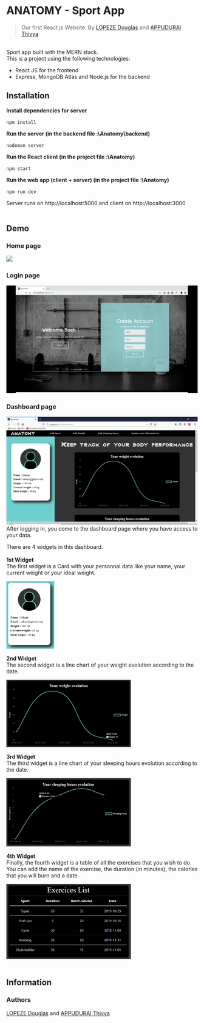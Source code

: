# ANATOMY - Sport App
> Our first React js Website. By [LOPEZE Douglas](https://github.com/BluePianist) and [APPUDURAI Thivya](https://github.com/ThivyaApp)
<br>
Sport app built with the MERN stack.<br>
This is a project using the following technologies:

* React JS for the frontend
* Express, MongoDB Atlas and Node.js for the backend

## Installation

**Install dependencies for server**
```
npm install
```
**Run the server (in the backend file :\Anatomy\backend)**
```
nodemon server
```
**Run the React client (in the project file :\Anatomy)**
```
npm start
```
**Run the web app (client + server) (in the project file :\Anatomy)**
```
npm run dev
```
Server runs on http://localhost:5000 and client on http://localhost:3000
<br><br>


## Demo
### Home page
<img id="screenshot" src="/src/components/Pages/Sport/anatomy.gif">

### Login page
<img id="screenshot" src="/src/components/Pages/Sport/signup_signin.gif">

### Dashboard page
<img id="screenshot" src="/src/components/Pages/Sport/dashboard1.png">
After logging in, you come to the dashboard page where you have access to your data.

There are 4 widgets in this dashboard. <br><br> 
**1st Widget** <br>
The first widget is a Card with your personnal data like your name, your current weight or your ideal weight.

<img id="screenshot" src="/src/components/Pages/Sport/card.png" height="25%" width="25%"> 
<br>

**2nd Widget** <br>
The second widget is a line chart of your weight evolution according to the date.

<img id="screenshot" src="/src/components/Pages/Sport/weight_evolution.png" height="65%" width="65%"> 
<br>

**3rd Widget** <br>
The third widget is a line chart of your sleeping hours evolution according to the date.

<img id="screenshot" src="/src/components/Pages/Sport/sleeping_hours.png" height="65%" width="65%"> 
<br>

**4th Widget** <br>
Finally, the fourth widget is a table of all the exercises that you wish to do.
You can add the name of the exercise, the duration (in minutes), the calories that you will burn and a date.

<img id="screenshot" src="/src/components/Pages/Sport/exercices_list.png" height="65%" width="65%"> 
<br><br>

## Information
### Authors

[LOPEZE Douglas](https://github.com/BluePianist) and [APPUDURAI Thivya](https://github.com/ThivyaApp)

